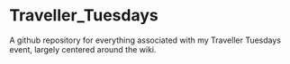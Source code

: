 # Traveller_Tuesdays
A github repository for everything associated with my Traveller Tuesdays event, largely centered around the wiki.
